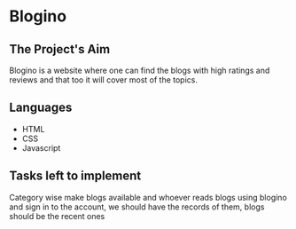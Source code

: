 # Blogino

## The Project's Aim

Blogino is a website where one can find the blogs with high ratings and reviews and that too it will cover most of the topics.

## Languages

- HTML
- CSS
- Javascript

## Tasks left to implement

Category wise make blogs available and whoever reads blogs using blogino and sign in to the account, we should have the records of them, blogs should be the recent ones


